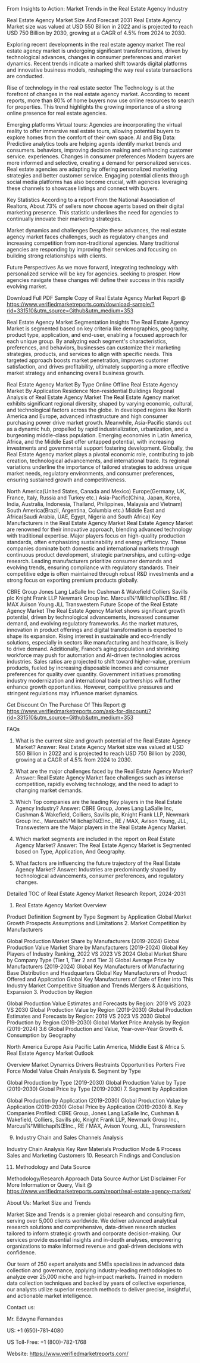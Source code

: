 From Insights to Action: Market Trends in the Real Estate Agency Industry


Real Estate Agency Market Size And Forecast 2031
Real Estate Agency Market size was valued at USD 550 Billion in 2022 and is projected to reach USD 750 Billion by 2030, growing at a CAGR of 4.5% from 2024 to 2030.

Exploring recent developments in the real estate agency market
The real estate agency market is undergoing significant transformations, driven by technological advances, changes in consumer preferences and market dynamics. Recent trends indicate a marked shift towards digital platforms and innovative business models, reshaping the way real estate transactions are conducted.

Rise of technology in the real estate sector
The Technology is at the forefront of changes in the real estate agency market. According to recent reports, more than 80% of home buyers now use online resources to search for properties. This trend highlights the growing importance of a strong online presence for real estate agencies.

Emerging platforms
Virtual tours: Agencies are incorporating the virtual reality to offer immersive real estate tours, allowing potential buyers to explore homes from the comfort of their own space.
AI and Big Data: Predictive analytics tools are helping agents identify market trends and consumers. behaviors, improving decision making and enhancing customer service. experiences.
Changes in consumer preferences
Modern buyers are more informed and selective, creating a demand for personalized services. Real estate agencies are adapting by offering personalized marketing strategies and better customer service. Engaging potential clients through social media platforms has also become crucial, with agencies leveraging these channels to showcase listings and connect with buyers.

Key Statistics
According to a report From the National Association of Realtors, About 73% of sellers now choose agents based on their digital marketing presence. This statistic underlines the need for agencies to continually innovate their marketing strategies.

Market dynamics and challenges
Despite these advances, the real estate agency market faces challenges, such as regulatory changes and increasing competition from non-traditional agencies. Many traditional agencies are responding by improving their services and focusing on building strong relationships with clients.

Future Perspectives
As we move forward, integrating technology with personalized service will be key for agencies. seeking to prosper. How agencies navigate these changes will define their success in this rapidly evolving market.

Download Full PDF Sample Copy of Real Estate Agency Market Report @ https://www.verifiedmarketreports.com/download-sample/?rid=331510&utm_source=Github&utm_medium=353

Real Estate Agency Market Segmentation Insights
The Real Estate Agency Market is segmented based on key criteria like demographics, geography, product type, application, and end-user, enabling a focused approach for each unique group. By analyzing each segment's characteristics, preferences, and behaviors, businesses can customize their marketing strategies, products, and services to align with specific needs. This targeted approach boosts market penetration, improves customer satisfaction, and drives profitability, ultimately supporting a more effective market strategy and enhancing overall business growth.

Real Estate Agency Market By Type
Online
Offline
Real Estate Agency Market By Application
Residence
Non-residential Buildings
Regional Analysis of Real Estate Agency Market
The Real Estate Agency market exhibits significant regional diversity, shaped by varying economic, cultural, and technological factors across the globe. In developed regions like North America and Europe, advanced infrastructure and high consumer purchasing power drive market growth. Meanwhile, Asia-Pacific stands out as a dynamic hub, propelled by rapid industrialization, urbanization, and a burgeoning middle-class population. Emerging economies in Latin America, Africa, and the Middle East offer untapped potential, with increasing investments and governmental support fostering development. Globally, the Real Estate Agency market plays a pivotal economic role, contributing to job creation, technological advancements, and international trade. Its regional variations underline the importance of tailored strategies to address unique market needs, regulatory environments, and consumer preferences, ensuring sustained growth and competitiveness.

North America(United States, Canada and Mexico)
Europe(Germany, UK, France, Italy, Russia and Turkey etc.)
Asia-Pacific(China, Japan, Korea, India, Australia, Indonesia, Thailand, Philippines, Malaysia and Vietnam)
South America(Brazil, Argentina, Columbia etc.)
Middle East and Africa(Saudi Arabia, UAE, Egypt, Nigeria and South Africa)
Key Manufacturers in the Real Estate Agency Market
Real Estate Agency Market are renowned for their innovative approach, blending advanced technology with traditional expertise. Major players focus on high-quality production standards, often emphasizing sustainability and energy efficiency. These companies dominate both domestic and international markets through continuous product development, strategic partnerships, and cutting-edge research. Leading manufacturers prioritize consumer demands and evolving trends, ensuring compliance with regulatory standards. Their competitive edge is often maintained through robust R&D investments and a strong focus on exporting premium products globally.

CBRE Group
Jones Lang LaSalle Inc
Cushman & Wakefield
Colliers
Savills plc
Knight Frank LLP
Newmark Group Inc.
Marcusï¼†Millichapï¼ŒInc.
RE / MAX
Avison Young
JLL
Transwestern
Future Scope of the Real Estate Agency Market
The Real Estate Agency Market shows significant growth potential, driven by technological advancements, increased consumer demand, and evolving regulatory frameworks. As the market matures, innovation in product offerings and digital transformation is expected to shape its expansion. Rising interest in sustainable and eco-friendly solutions, especially in sectors like manufacturing and healthcare, is likely to drive demand. Additionally, France’s aging population and shrinking workforce may push for automation and AI-driven technologies across industries. Sales ratios are projected to shift toward higher-value, premium products, fueled by increasing disposable incomes and consumer preferences for quality over quantity. Government initiatives promoting industry modernization and international trade partnerships will further enhance growth opportunities. However, competitive pressures and stringent regulations may influence market dynamics.

Get Discount On The Purchase Of This Report @ https://www.verifiedmarketreports.com/ask-for-discount/?rid=331510&utm_source=Github&utm_medium=353

FAQs
1. What is the current size and growth potential of the Real Estate Agency Market?
Answer: Real Estate Agency Market size was valued at USD 550 Billion in 2022 and is projected to reach USD 750 Billion by 2030, growing at a CAGR of 4.5% from 2024 to 2030.

2. What are the major challenges faced by the Real Estate Agency Market?
Answer: Real Estate Agency Market face challenges such as intense competition, rapidly evolving technology, and the need to adapt to changing market demands.

3. Which Top companies are the leading Key players in the Real Estate Agency Industry?
Answer: CBRE Group, Jones Lang LaSalle Inc, Cushman & Wakefield, Colliers, Savills plc, Knight Frank LLP, Newmark Group Inc., Marcusï¼†Millichapï¼ŒInc., RE / MAX, Avison Young, JLL, Transwestern are the Major players in the Real Estate Agency Market.

4. Which market segments are included in the report on Real Estate Agency Market?
Answer: The Real Estate Agency Market is Segmented based on Type, Application, And Geography.

5. What factors are influencing the future trajectory of the Real Estate Agency Market?
Answer: Industries are predominantly shaped by technological advancements, consumer preferences, and regulatory changes.

Detailed TOC of Real Estate Agency Market Research Report, 2024-2031
1. Real Estate Agency Market Overview

Product Definition
Segment by Type
Segment by Application
Global Market Growth Prospects
Assumptions and Limitations
2. Market Competition by Manufacturers

Global Production Market Share by Manufacturers (2019-2024)
Global Production Value Market Share by Manufacturers (2019-2024)
Global Key Players of Industry Ranking, 2022 VS 2023 VS 2024
Global Market Share by Company Type (Tier 1, Tier 2 and Tier 3)
Global Average Price by Manufacturers (2019-2024)
Global Key Manufacturers of Manufacturing Base Distribution and Headquarters
Global Key Manufacturers of Product Offered and Application
Global Key Manufacturers of Date of Enter into This Industry
Market Competitive Situation and Trends
Mergers & Acquisitions, Expansion
3. Production by Region

Global Production Value Estimates and Forecasts by Region: 2019 VS 2023 VS 2030
Global Production Value by Region (2019-2030)
Global Production Estimates and Forecasts by Region: 2019 VS 2023 VS 2030
Global Production by Region (2019-2030)
Global Market Price Analysis by Region (2019-2024) 3.6 Global Production and Value, Year-over-Year Growth
4. Consumption by Geography

North America
Europe
Asia Pacific
Latin America, Middle East & Africa
5. Real Estate Agency Market Outlook

Overview
Market Dynamics
Drivers
Restraints
Opportunities
Porters Five Force Model
Value Chain Analysis 
6. Segment by Type

Global Production by Type (2019-2030)
Global Production Value by Type (2019-2030)
Global Price by Type (2019-2030)
7. Segment by Application

Global Production by Application (2019-2030)
Global Production Value by Application (2019-2030)
Global Price by Application (2019-2030)
8. Key Companies Profiled: CBRE Group, Jones Lang LaSalle Inc, Cushman & Wakefield, Colliers, Savills plc, Knight Frank LLP, Newmark Group Inc., Marcusï¼†Millichapï¼ŒInc., RE / MAX, Avison Young, JLL, Transwestern

9. Industry Chain and Sales Channels Analysis

Industry Chain Analysis
Key Raw Materials
Production Mode & Process
Sales and Marketing
Customers
10. Research Findings and Conclusion

11. Methodology and Data Source

Methodology/Research Approach
Data Source
Author List
Disclaimer
For More Information or Query, Visit @ https://www.verifiedmarketreports.com/report/real-estate-agency-market/

About Us: Market Size and Trends

Market Size and Trends is a premier global research and consulting firm, serving over 5,000 clients worldwide. We deliver advanced analytical research solutions and comprehensive, data-driven research studies tailored to inform strategic growth and corporate decision-making. Our services provide essential insights and in-depth analyses, empowering organizations to make informed revenue and goal-driven decisions with confidence.

Our team of 250 expert analysts and SMEs specializes in advanced data collection and governance, applying industry-leading methodologies to analyze over 25,000 niche and high-impact markets. Trained in modern data collection techniques and backed by years of collective experience, our analysts utilize superior research methods to deliver precise, insightful, and actionable market intelligence.

Contact us:

Mr. Edwyne Fernandes

US: +1 (650)-781-4080

US Toll-Free: +1 (800)-782-1768

Website: https://www.verifiedmarketreports.com/
